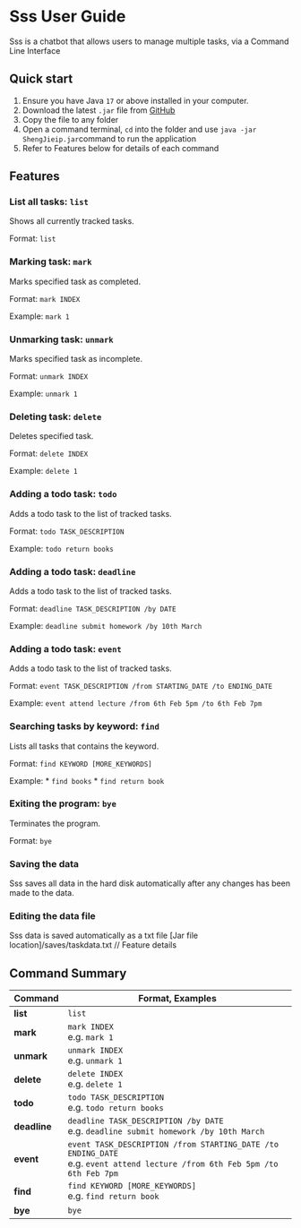 # Sss User Guide

Sss is a chatbot that allows users to manage multiple tasks, via a Command Line Interface

## Quick start
1. Ensure you have Java `17` or above installed in your computer.
1. Download the latest `.jar` file from [GitHub](https://github.com/ShengJie13245/ip)
1. Copy the file to any folder
1. Open a command terminal, `cd` into the folder and use `java -jar ShengJieip.jar`command to run the application
1. Refer to Features below for details of each command

## Features

### List all tasks: `list`
Shows all currently tracked tasks.

Format: `list`

### Marking task: `mark`
Marks specified task as completed.

Format: `mark INDEX`

Example: `mark 1`

### Unmarking task: `unmark`
Marks specified task as incomplete.

Format: `unmark INDEX`

Example: `unmark 1`

### Deleting task: `delete`
Deletes specified task.

Format: `delete INDEX`

Example: `delete 1`

### Adding a todo task: `todo`
Adds a todo task to the list of tracked tasks.

Format: `todo TASK_DESCRIPTION`

Example: `todo return books`

### Adding a todo task: `deadline`
Adds a todo task to the list of tracked tasks.

Format: `deadline TASK_DESCRIPTION /by DATE`

Example: `deadline submit homework /by 10th March`

### Adding a todo task: `event`
Adds a todo task to the list of tracked tasks.

Format: `event TASK_DESCRIPTION /from STARTING_DATE /to ENDING_DATE`

Example: `event attend lecture /from 6th Feb 5pm /to 6th Feb 7pm`

### Searching tasks by keyword: `find`
Lists all tasks that contains the keyword.

Format: `find KEYWORD [MORE_KEYWORDS]`

Example: 
    * `find books`
    * `find return book`

### Exiting the program: `bye`
Terminates the program.

Format: `bye`

### Saving the data
Sss saves all data in the hard disk automatically after any changes has been made to the data.

### Editing the data file
Sss data is saved automatically as a txt file [Jar file location]/saves/taskdata.txt
// Feature details


## Command Summary
Command | Format, Examples
------- | ----------------
**list** | `list`
**mark** | `mark INDEX`<br> e.g. `mark 1`
**unmark** | `unmark INDEX`<br> e.g. `unmark 1`
**delete** | `delete INDEX`<br> e.g. `delete 1`
**todo** | `todo TASK_DESCRIPTION`<br> e.g. `todo return books`
**deadline** | `deadline TASK_DESCRIPTION /by DATE`<br> e.g. `deadline submit homework /by 10th March`
**event** | `event TASK_DESCRIPTION /from STARTING_DATE /to ENDING_DATE`<br> e.g. `event attend lecture /from 6th Feb 5pm /to 6th Feb 7pm`
**find** | `find KEYWORD [MORE_KEYWORDS]`<br> e.g. `find return book`
**bye** | `bye`
